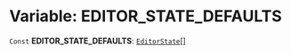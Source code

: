 # Variable: EDITOR\_STATE\_DEFAULTS

`Const` **EDITOR\_STATE\_DEFAULTS**: [`EditorState`](/auto-docs/playground-react/interfaces/EditorState-1.md)\[]
